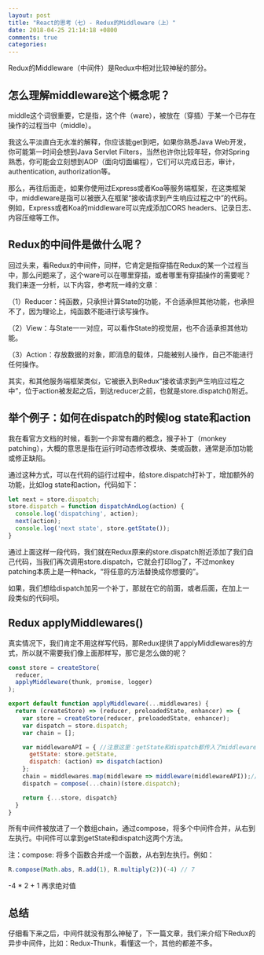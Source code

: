 ```yaml
---
layout: post
title: "React的思考（七）- Redux的Middleware（上）"
date: 2018-04-25 21:14:18 +0800
comments: true
categories:
---
```


Redux的Middleware（中间件）是Redux中相对比较神秘的部分。

## 怎么理解middleware这个概念呢？

middle这个词很重要，它是指，这个件（ware），被放在（穿插）于某一个已存在操作的过程当中（middle）。

我这么平淡直白无水准的解释，你应该能get到吧，如果你熟悉Java Web开发，你可能第一时间会想到Java Servlet Filters，当然也许你比较年轻，你对Spring熟悉，你可能会立刻想到AOP（面向切面编程），它们可以完成日志，审计，authentication, authorization等。

那么，再往后面走，如果你使用过Express或者Koa等服务端框架，在这类框架中，middleware是指可以被嵌入在框架“接收请求到产生响应过程之中”的代码。例如，Express或者Koa的middleware可以完成添加CORS headers、记录日志、内容压缩等工作。

## Redux的中间件是做什么呢？

回过头来，看Redux的中间件，同样，它肯定是指穿插在Redux的某一个过程当中，那么问题来了，这个ware可以在哪里穿插，或者哪里有穿插操作的需要呢？我们来逐一分析，以下内容，参考阮一峰的文章：

（1）Reducer：纯函数，只承担计算State的功能，不合适承担其他功能，也承担不了，因为理论上，纯函数不能进行读写操作。

（2）View：与State一一对应，可以看作State的视觉层，也不合适承担其他功能。

（3）Action：存放数据的对象，即消息的载体，只能被别人操作，自己不能进行任何操作。

其实，和其他服务端框架类似，它被嵌入到Redux“接收请求到产生响应过程之中”，位于action被发起之后，到达reducer之前，也就是store.dispatch()附近。

## 举个例子：如何在dispatch的时候log state和action

我在看官方文档的时候，看到一个非常有趣的概念，猴子补丁（monkey patching），大概的意思是指在运行时动态修改模块、类或函数，通常是添加功能或修正缺陷。

通过这种方式，可以在代码的运行过程中，给store.dispatch打补丁，增加额外的功能，比如log state和action，代码如下：

```JavaScript
let next = store.dispatch;
store.dispatch = function dispatchAndLog(action) {
  console.log('dispatching', action);
  next(action);
  console.log('next state', store.getState());
}
```
通过上面这样一段代码，我们就在Redux原来的store.dispatch附近添加了我们自己代码，当我们再次调用store.dispatch，它就会打印log了，不过monkey patching本质上是一种hack，“将任意的方法替换成你想要的”。

如果，我们想给dispatch加另一个补丁，那就在它的前面，或者后面，在加上一段类似的代码呗。

## Redux applyMiddlewares()

真实情况下，我们肯定不用这样写代码，那Redux提供了applyMiddlewares的方式，所以就不需要我们像上面那样写，那它是怎么做的呢？

```JavaScript
const store = createStore(
  reducer,
  applyMiddleware(thunk, promise, logger)
);
```

```JavaScript
export default function applyMiddleware(...middlewares) {
  return (createStore) => (reducer, preloadedState, enhancer) => {
    var store = createStore(reducer, preloadedState, enhancer);
    var dispatch = store.dispatch;
    var chain = [];

    var middlewareAPI = { //注意这里：getState和dispatch都传入了middleware
      getState: store.getState,
      dispatch: (action) => dispatch(action)
    };
    chain = middlewares.map(middleware => middleware(middlewareAPI));//注意这里：这些middleware都是函数
    dispatch = compose(...chain)(store.dispatch);

    return {...store, dispatch}
  }
}
```

所有中间件被放进了一个数组chain，通过compose，将多个中间件合并，从右到左执行。中间件可以拿到getState和dispatch这两个方法。

注：compose: 将多个函数合并成一个函数，从右到左执行。例如：

```JavaScript
R.compose(Math.abs, R.add(1), R.multiply(2))(-4) // 7
```
-4 * 2 + 1 再求绝对值

## 总结

仔细看下来之后，中间件就没有那么神秘了，下一篇文章，我们来介绍下Redux的异步中间件，比如：Redux-Thunk，看懂这一个，其他的都差不多。
